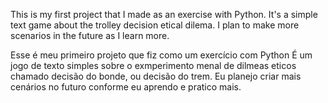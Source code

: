 This is my first project that I made as an exercise with Python.
It's a simple text game about the trolley decision etical dilema.
I plan to make more scenarios in the future as I learn more.

Esse é meu primeiro projeto que fiz como um exercício com Python
É um jogo de texto simples sobre o exmperimento menal de dilmeas eticos chamado decisão do bonde, ou decisão do trem.
Eu planejo criar mais cenários no futuro conforme eu aprendo e pratico mais.

